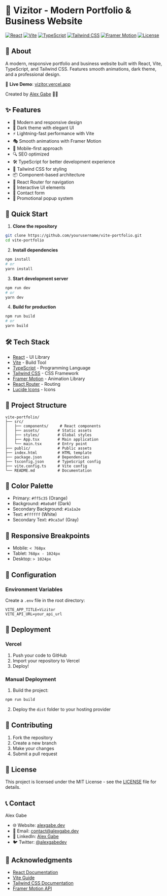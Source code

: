 # 🚀 Vizitor - Modern Portfolio & Business Website

[![React](https://img.shields.io/badge/React-18.x-blue)](https://reactjs.org/)
[![Vite](https://img.shields.io/badge/Vite-5.x-646CFF)](https://vitejs.dev/)
[![TypeScript](https://img.shields.io/badge/TypeScript-5.x-3178C6)](https://www.typescriptlang.org/)
[![Tailwind CSS](https://img.shields.io/badge/Tailwind-3.x-38B2AC)](https://tailwindcss.com/)
[![Framer Motion](https://img.shields.io/badge/Framer_Motion-10.x-ff69b4)](https://www.framer.com/motion/)
[![License](https://img.shields.io/badge/License-MIT-green.svg)](LICENSE)

## 📖 About

A modern, responsive portfolio and business website built with React, Vite, TypeScript, and Tailwind CSS. Features smooth animations, dark theme, and a professional design.

🎨 **Live Demo**: [vizitor.vercel.app](https://vizitor.vercel.app)

Created by [Alex Gabe](https://github.com/alexgabe-dev) 👨‍💻

## ✨ Features

- 🎯 Modern and responsive design
- 🌙 Dark theme with elegant UI
- ⚡ Lightning-fast performance with Vite
- 🎭 Smooth animations with Framer Motion
- 📱 Mobile-first approach
- 🔍 SEO optimized
- 🛠️ TypeScript for better development experience
- 🎨 Tailwind CSS for styling
- 📦 Component-based architecture
- 🔄 React Router for navigation
- 💫 Interactive UI elements
- 📝 Contact form
- 🎉 Promotional popup system

## 🚀 Quick Start

1. **Clone the repository**
```bash
git clone https://github.com/yourusername/vite-portfolio.git
cd vite-portfolio
```

2. **Install dependencies**
```bash
npm install
# or
yarn install
```

3. **Start development server**
```bash
npm run dev
# or
yarn dev
```

4. **Build for production**
```bash
npm run build
# or
yarn build
```

## 🛠️ Tech Stack

- [React](https://reactjs.org/) - UI Library
- [Vite](https://vitejs.dev/) - Build Tool
- [TypeScript](https://www.typescriptlang.org/) - Programming Language
- [Tailwind CSS](https://tailwindcss.com/) - CSS Framework
- [Framer Motion](https://www.framer.com/motion/) - Animation Library
- [React Router](https://reactrouter.com/) - Routing
- [Lucide Icons](https://lucide.dev/) - Icons

## 📁 Project Structure

```
vite-portfolio/
├── src/
│   ├── components/     # React components
│   ├── assets/        # Static assets
│   ├── styles/        # Global styles
│   ├── App.tsx        # Main application
│   └── main.tsx       # Entry point
├── public/            # Public assets
├── index.html         # HTML template
├── package.json       # Dependencies
├── tsconfig.json      # TypeScript config
├── vite.config.ts     # Vite config
└── README.md          # Documentation
```

## 🎨 Color Palette

- Primary: `#ff5c35` (Orange)
- Background: `#0a0a0f` (Dark)
- Secondary Background: `#1a1a2e`
- Text: `#ffffff` (White)
- Secondary Text: `#9ca3af` (Gray)

## 📱 Responsive Breakpoints

- Mobile: `< 768px`
- Tablet: `768px - 1024px`
- Desktop: `> 1024px`

## 🔧 Configuration

### Environment Variables

Create a `.env` file in the root directory:

```env
VITE_APP_TITLE=Vizitor
VITE_API_URL=your_api_url
```

## 🚀 Deployment

### Vercel

1. Push your code to GitHub
2. Import your repository to Vercel
3. Deploy!

### Manual Deployment

1. Build the project:
```bash
npm run build
```

2. Deploy the `dist` folder to your hosting provider

## 🤝 Contributing

1. Fork the repository
2. Create a new branch
3. Make your changes
4. Submit a pull request

## 📝 License

This project is licensed under the MIT License - see the [LICENSE](LICENSE) file for details.

## 📞 Contact

Alex Gabe
- 🌐 Website: [alexgabe.dev](https://vizitor.hu)
- 📧 Email: contact@alexgabe.dev
- 💼 LinkedIn: [Alex Gabe](https://linkedin.com/in/alexgabe)
- 🐦 Twitter: [@alexgabedev](https://twitter.com/alexgabedev)

## 🙏 Acknowledgments

- [React Documentation](https://reactjs.org/docs)
- [Vite Guide](https://vitejs.dev/guide/)
- [Tailwind CSS Documentation](https://tailwindcss.com/docs)
- [Framer Motion API](https://www.framer.com/motion/) 